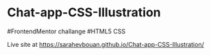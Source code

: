 # Chat-app-CSS-Illustration
#FrontendMentor challange
#HTML5
CSS


Live site at https://sarahevbouan.github.io/Chat-app-CSS-Illustration/
